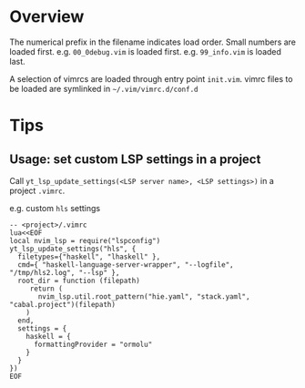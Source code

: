 # Overview

The numerical prefix in the filename indicates load order.
Small numbers are loaded first.
e.g. `00_0debug.vim` is loaded first.
e.g. `99_info.vim` is loaded last.

A selection of vimrcs are loaded through entry point `init.vim`.
vimrc files to be loaded are symlinked in `~/.vim/vimrc.d/conf.d`

# Tips

## Usage: set custom LSP settings in a project

Call `yt_lsp_update_settings(<LSP server name>, <LSP settings>)` in a project `.vimrc`.

e.g. custom `hls` settings

```
-- <project>/.vimrc
lua<<EOF
local nvim_lsp = require("lspconfig")
yt_lsp_update_settings("hls", {
  filetypes={"haskell", "lhaskell" },
  cmd={ "haskell-language-server-wrapper", "--logfile", "/tmp/hls2.log", "--lsp" },
  root_dir = function (filepath)
     return (
       nvim_lsp.util.root_pattern("hie.yaml", "stack.yaml", "cabal.project")(filepath)
    )
  end,
  settings = {
    haskell = {
      formattingProvider = "ormolu"
    }
  }
})
EOF
```


